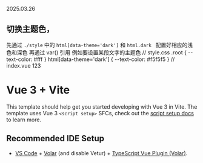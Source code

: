 

2025.03.26
## 切换主题色，
先通过 `./style` 中的  `html[data-theme='dark']` 和 `html.dark ` 配置好相应的浅色和深色
再通过 var() 引用
例如要设置某段文字的主题色
// style.css
.root {
    --text-color: #fff
}
html[data-theme='dark'] {
    --text-color: #f5f5f5
}
// index.vue
<text class="myText"> 123 </text>
<style lang="scss">
    .myText{
        color: var(--text-color);
    }
</style>


# Vue 3 + Vite

This template should help get you started developing with Vue 3 in Vite. The template uses Vue 3 `<script setup>` SFCs, check out the [script setup docs](https://v3.vuejs.org/api/sfc-script-setup.html#sfc-script-setup) to learn more.

## Recommended IDE Setup

- [VS Code](https://code.visualstudio.com/) + [Volar](https://marketplace.visualstudio.com/items?itemName=Vue.volar) (and disable Vetur) + [TypeScript Vue Plugin (Volar)](https://marketplace.visualstudio.com/items?itemName=Vue.vscode-typescript-vue-plugin).
